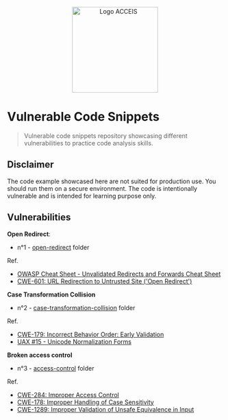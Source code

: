<p align="center">
  <img src="https://www.acceis.fr/voy_content/uploads/2021/07/logo.svg" alt="Logo ACCEIS" width="200px">
</p>

# Vulnerable Code Snippets

> Vulnerable code snippets repository showcasing different vulnerabilities to practice code analysis skills.

## Disclaimer

The code example showcased here are not suited for production use. You should run them on a secure environment. The code is intentionally vulnerable and is intended for learning purpose only.

## Vulnerabilities

**Open Redirect**:

- n°1 - [open-redirect](open-redirect) folder

Ref.

- [OWASP Cheat Sheet - Unvalidated Redirects and Forwards Cheat Sheet](https://cheatsheetseries.owasp.org/cheatsheets/Unvalidated_Redirects_and_Forwards_Cheat_Sheet.html)
- [CWE-601: URL Redirection to Untrusted Site ('Open Redirect')](https://cwe.mitre.org/data/definitions/601.html)

**Case Transformation Collision**

- n°2 - [case-transformation-collision](case-transformation-collision) folder

Ref.

- [CWE-179: Incorrect Behavior Order: Early Validation](https://cwe.mitre.org/data/definitions/179.html)
- [UAX #15 - Unicode Normalization Forms](https://unicode.org/reports/tr15/)

**Broken access control**

- n°3 - [access-control](access-control) folder

Ref.

- [CWE-284: Improper Access Control](https://cwe.mitre.org/data/definitions/284.html)
- [CWE-178: Improper Handling of Case Sensitivity](https://cwe.mitre.org/data/definitions/178.html)
- [CWE-1289: Improper Validation of Unsafe Equivalence in Input](https://cwe.mitre.org/data/definitions/1289.html)